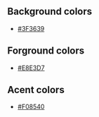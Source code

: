 ## Background colors

- [#3F3639](https://www.color-hex.com/color/3f3639)

## Forground colors

- [#E8E3D7](https://www.color-hex.com/color/e8e3d7)

## Acent colors

- [#F08540](https://www.color-hex.com/color/f08540)
